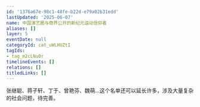 ```yaml
---
id: '1376a67e-98c1-48fe-b22d-e79a02b31edd'
lastUpdated: '2025-06-07'
name: 中国演艺圈与商界公开的新纪元运动信仰者
aliases: []
layer: 5
eventDate: null
categoryId: cat_uWLHUZtI
tagIds:
- tag_m2cLNuOr
timelineEvents: []
relations: []
titledLinks: []
---
```

张继聪、蒋子轩、丁于、曾艳芬、魏萌…这个名单还可以延长许多，涉及大量复杂的社会问题，待完善。
